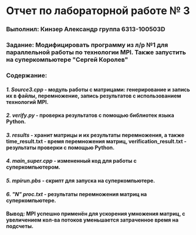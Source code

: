 # Отчет по лабораторной работе № 3
### Выполнил: Кинзер Александр группа 6313-100503D
### **Задание:** Модифицировать программу из л/р №1 для параллельной работы по технологии MPI. Также запустить на суперкомпьютере "Сергей Королев"
### **Содержание:**
#### *1. Source3.cpp* - модуль работы с матрицами: генерирование и запись их в файлы, перемножение, запись результатов с использованием технологий MPI.
#### *2. verify.py* - проверка результатов с помощью библиотек языка Python.
#### *3. results* - хранит матрицы и их результаты перемножения, а также time_result.txt - время перемножения матриц, verification_result.txt - результаты проверки с помощью Python.
#### *4. main_super.cpp* - измененный код для работы с суперкомпьютером.
#### *5. mpirun.pbs* - скрипт для запуска на суперкомпьютере.
#### *6. "N" proc.txt* - результаты перемножения матриц на суперкомпьютере.
#### Вывод: MPI успешно применён для ускорения умножения матриц, с увеличением кол-ва потоков уменьшается затраченное время на подсчеты.